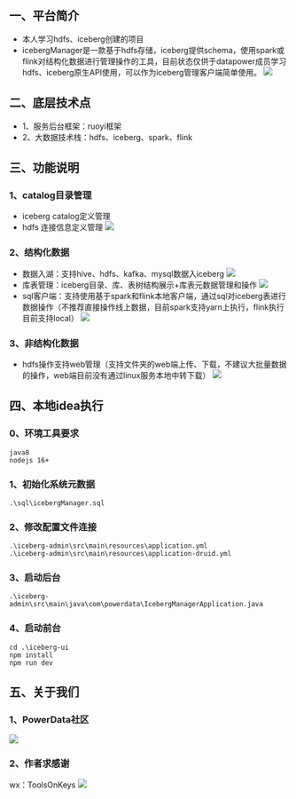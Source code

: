 ## 一、平台简介
* 本人学习hdfs、iceberg创建的项目
* icebergManager是一款基于hdfs存储，iceberg提供schema，使用spark或flink对结构化数据进行管理操作的工具，目前状态仅供于datapower成员学习hdfs、iceberg原生API使用，可以作为iceberg管理客户端简单使用。
![](.\pic\首页.png)
## 二、底层技术点
* 1、服务后台框架：ruoyi框架
* 2、大数据技术栈：hdfs、iceberg、spark、flink

## 三、功能说明
### 1、catalog目录管理
* iceberg catalog定义管理
* hdfs 连接信息定义管理
![](.\pic\目录.png)
### 2、结构化数据
* 数据入湖：支持hive、hdfs、kafka、mysql数据入iceberg
![](.\pic\入湖.png)
* 库表管理：iceberg目录、库、表树结构展示+库表元数据管理和操作
![](.\pic\库表.png)
* sql客户端：支持使用基于spark和flink本地客户端，通过sql对iceberg表进行数据操作（不推荐直接操作线上数据，目前spark支持yarn上执行，flink执行目前支持local）
![](.\pic\sql.png)
### 3、非结构化数据
* hdfs操作支持web管理（支持文件夹的web端上传、下载，不建议大批量数据的操作，web端目前没有通过linux服务本地中转下载）
![](.\pic\hdfs.png)

## 四、本地idea执行

### 0、环境工具要求

```
java8
nodejs 16+
```

### 1、初始化系统元数据
``` text
.\sql\icebergManager.sql
```
### 2、修改配置文件连接
``` text
.\iceberg-admin\src\main\resources\application.yml
.\iceberg-admin\src\main\resources\application-druid.yml
```
### 3、启动后台
``` text
.\iceberg-admin\src\main\java\com\powerdata\IcebergManagerApplication.java
```
### 4、启动前台
``` shell
cd .\iceberg-ui
npm install
npm run dev
```
## 五、关于我们
### 1、PowerData社区
![](.\pic\powerdata.png)
### 2、作者求感谢
wx：ToolsOnKeys
![](.\pic\actor.png)